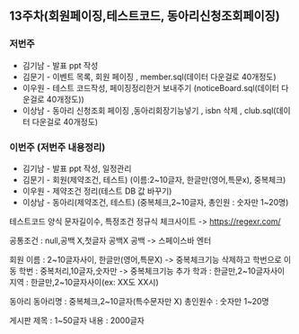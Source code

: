 ## 13주차(회원페이징,테스트코드, 동아리신청조회페이징)

### 저번주
* 김기남 - 발표 ppt 작성
* 김문기 - 이벤트 목록, 회원 페이징 , member.sql(데이터 다운걸로 40개정도)
* 이우원 - 테스트 코드작성, 페이징정리한거 보내주기  (noticeBoard.sql(데이터 다운걸로 40개정도))
* 이상남 - 동아리 신청조회 페이징 ,동아리회장기능넣기 , isbn 삭제 , club.sql(데이터 다운걸로 40개정도)

### 이번주 (저번주 내용정리)
* 김기남 - 발표 ppt 작성, 일정관리
* 김문기 - 회원(제약조건, 테스트) (이름:2~10글자, 한글만(영어,특문x), 중복체크) 
* 이우원 - 제약조건 정리(테스트 DB 값 바꾸기)
* 이상남 - 동아리(제약조건, 테스트) (중복체크,2~10글자, 총인원 : 숫자만 1~20명)

테스트코드 양식
문자길이수, 특정조건
정규식 체크사이트 -> https://regexr.com/

공통조건 : null,공백 X,첫글자 공백X
공백 -> 스페이스바 엔터

회원
이름 : 2~10글자사이, 한글만(영어,특문X)  -> 중복체크기능 삭제하고 학번으로 이동
학번 : 중복처리,10글자,숫자만 -> 중복체크기능  추가
학과 : 한글만,2~10글자사이
지역 : 한글만,2~10글자사이(ex: XX도 XX시)

동아리
동아리명 : 중복체크,2~10글자(특수문자만 X)
총인원수 : 숫자만 1~20명

게시판
제목 : 1~50글자
내용 : 2000글자